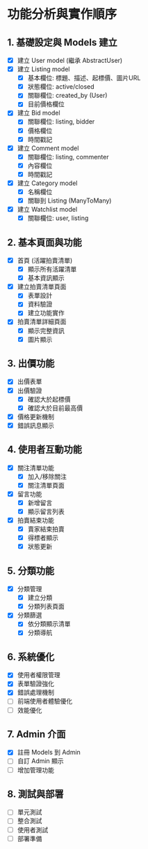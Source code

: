 # 功能分析與實作順序

## 1. 基礎設定與 Models 建立
- [x] 建立 User model (繼承 AbstractUser)
- [x] 建立 Listing model
  - [x] 基本欄位: 標題、描述、起標價、圖片URL
  - [x] 狀態欄位: active/closed
  - [x] 關聯欄位: created_by (User)
  - [x] 目前價格欄位
- [x] 建立 Bid model
  - [x] 關聯欄位: listing, bidder
  - [x] 價格欄位
  - [x] 時間戳記
- [x] 建立 Comment model
  - [x] 關聯欄位: listing, commenter
  - [x] 內容欄位
  - [x] 時間戳記
- [x] 建立 Category model
  - [x] 名稱欄位
  - [x] 關聯到 Listing (ManyToMany)
- [x] 建立 Watchlist model
  - [x] 關聯欄位: user, listing

## 2. 基本頁面與功能
- [x] 首頁 (活躍拍賣清單)
  - [x] 顯示所有活躍清單
  - [x] 基本資訊顯示
- [x] 建立拍賣清單頁面
  - [x] 表單設計
  - [x] 資料驗證
  - [x] 建立功能實作
- [x] 拍賣清單詳細頁面
  - [x] 顯示完整資訊
  - [x] 圖片顯示

## 3. 出價功能
- [x] 出價表單
- [x] 出價驗證
  - [x] 確認大於起標價
  - [x] 確認大於目前最高價
- [x] 價格更新機制
- [x] 錯誤訊息顯示

## 4. 使用者互動功能
- [x] 關注清單功能
  - [x] 加入/移除關注
  - [x] 關注清單頁面
- [x] 留言功能
  - [x] 新增留言
  - [x] 顯示留言列表
- [x] 拍賣結束功能
  - [x] 賣家結束拍賣
  - [x] 得標者顯示
  - [x] 狀態更新

## 5. 分類功能
- [x] 分類管理
  - [x] 建立分類
  - [x] 分類列表頁面
- [x] 分類篩選
  - [x] 依分類顯示清單
  - [x] 分類導航

## 6. 系統優化
- [x] 使用者權限管理
- [x] 表單驗證強化
- [x] 錯誤處理機制
- [ ] 前端使用者體驗優化
- [ ] 效能優化

## 7. Admin 介面
- [x] 註冊 Models 到 Admin
- [ ] 自訂 Admin 顯示
- [ ] 增加管理功能

## 8. 測試與部署
- [ ] 單元測試
- [ ] 整合測試
- [ ] 使用者測試
- [ ] 部署準備

